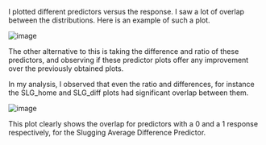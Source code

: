 I plotted different predictors versus the response. I saw a lot of overlap between the distributions. Here is an example of such a plot.

![image](https://user-images.githubusercontent.com/55113076/102722601-239a4e00-4328-11eb-9ab2-931e685b325f.png)

The other alternative to this is taking the difference and ratio of these predictors, and observing if these predictor plots offer any improvement over the previously obtained plots.

In my analysis, I observed that even the ratio and differences, for instance the SLG_home and SLG_diff plots had significant overlap between them.

![image](https://user-images.githubusercontent.com/55113076/102708897-d6f53b00-4273-11eb-9966-14ab1ed64226.png)

This plot clearly shows the overlap for predictors with a 0 and a 1 response respectively, for the Slugging Average Difference Predictor.

